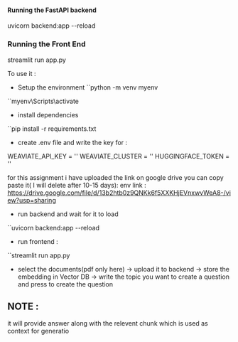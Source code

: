 #### Running the FastAPI backend 
uvicorn backend:app --reload 


### Running the Front End

streamlit run app.py



To use it :
- Setup the environment
``python -m venv myenv

``myenv\Scripts\activate

- install dependencies

``pip install -r requirements.txt

- create .env file and write the key for :

WEAVIATE_API_KEY = ''
WEAVIATE_CLUSTER =  ''
HUGGINGFACE_TOKEN = ''

for this assignment i have uploaded the link on google drive you can copy paste it( I will delete after 10-15 days):
env link :  https://drive.google.com/file/d/13b2htb0z9QNKk6f5XXKHjEVnxwvWeA8-/view?usp=sharing

- run backend and wait for it to load

``uvicorn backend:app --reload 

- run frontend :

``streamlit run app.py

- select the documents(pdf only here) -> upload it to backend -> store the embedding in Vector DB -> write the topic you want to create a question and press to create the question

## NOTE :
 it will provide answer along with the relevent chunk which is used as context for generatio



